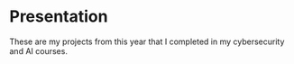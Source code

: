 # Presentation
These are my projects from this year that I completed in my cybersecurity and AI courses.
